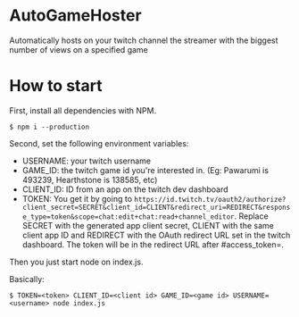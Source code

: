 # AutoGameHoster

Automatically hosts on your twitch channel the streamer with the biggest number of views on a specified game


# How to start
First, install all dependencies with NPM.

`$ npm i --production`

Second, set the following environment variables:
 * USERNAME: your twitch username
 * GAME_ID: the twitch game id you're interested in. (Eg: Pawarumi is 493239, Hearthstone is 138585, etc)
 * CLIENT_ID: ID from an app on the twitch dev dashboard
 * TOKEN: You get it by going to `https://id.twitch.tv/oauth2/authorize?client_secret=SECRET&client_id=CLIENT&redirect_uri=REDIRECT&response_type=token&scope=chat:edit+chat:read+channel_editor`. Replace SECRET with the generated app client secret, CLIENT with the same client app ID and REDIRECT with the OAuth redirect URL set in the twitch dashboard. The token will be in the redirect URL after #access_token=.

Then you just start node on index.js.

Basically:

`$ TOKEN=<token> CLIENT_ID=<client id> GAME_ID=<game id> USERNAME=<username> node index.js`